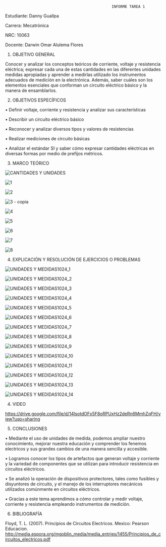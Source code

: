                                                     INFORME TAREA 1
Estudiante: Danny Guallpa

Carrera: Mecatrónica

NRC: 10063

Docente: Darwin Omar Alulema Flores




1.	OBJETIVO GENERAL

Conocer y analizar los conceptos teóricos de corriente, voltaje y resistencia eléctrica; expresar cada una de estas cantidades en las diferentes unidades medidas apropiadas y aprender a medirlas utilizado los instrumentos adecuados de medición en la electrónica. Además, saber cuáles son los elementos esenciales que conforman un circuito eléctrico básico y la manera de ensamblarlos.


2.	OBJETIVOS ESPECÍFICOS


•	Definir voltaje, corriente y resistencia y analizar sus características

•	Describir un circuito eléctrico básico

•	Reconocer y analizar diversos tipos y valores de resistencias

•	Realizar mediciones de circuito básicas

•	Analizar el estándar SI y saber cómo expresar cantidades eléctricas en diversas formas por medio de prefijos métricos.


3.	MARCO TEÓRICO

![CANTIDADES Y UNIDADES](https://user-images.githubusercontent.com/117873786/201012711-3f8ea47b-e326-42cb-b866-3fb050a9ab13.png)


![1](https://user-images.githubusercontent.com/117873786/201013223-c16bbfbf-6e32-4c83-97de-2a18de0abb9e.png)

![2](https://user-images.githubusercontent.com/117873786/201013243-245acd31-1374-4010-8584-7592038cb01c.png)

![3 - copia](https://user-images.githubusercontent.com/117873786/201013369-c49b4c78-8507-49b4-bb52-71f4f247ebf6.png)

![4](https://user-images.githubusercontent.com/117873786/201013394-badfe6fe-49a7-48ad-b717-b9b78c179ef0.png)

![5](https://user-images.githubusercontent.com/117873786/201013423-71cd1fa0-0ca1-44e3-84ab-c57422b8a3c8.png)

![6](https://user-images.githubusercontent.com/117873786/201013455-9188590e-b73b-4456-9cf3-348ec1d96aa6.png)

![7](https://user-images.githubusercontent.com/117873786/201013487-b3e28545-859f-4e9a-bf9d-7b4b8f38ec52.png)

![8](https://user-images.githubusercontent.com/117873786/201013512-ba47afa0-6189-44a4-951e-7d833be2ce7f.png)

4.	EXPLICACIÓN Y RESOLUCIÓN DE EJERCICIOS O PROBLEMAS

![UNIDADES Y MEDIDAS1024_1](https://user-images.githubusercontent.com/117873786/201017486-0753562e-04b7-423d-8701-77ea1e9bf6ef.png)

![UNIDADES Y MEDIDAS1024_2](https://user-images.githubusercontent.com/117873786/201017510-71d3bedb-28ec-46c6-81ad-95420660617a.png)

![UNIDADES Y MEDIDAS1024_3](https://user-images.githubusercontent.com/117873786/201017538-f414124a-99db-415a-8e9e-173822ca2715.png)

![UNIDADES Y MEDIDAS1024_4](https://user-images.githubusercontent.com/117873786/201017555-589d461c-0262-44aa-9eaf-8206ff72af1f.png)

![UNIDADES Y MEDIDAS1024_5](https://user-images.githubusercontent.com/117873786/201017570-74594d2f-47ca-4441-84e5-c63c090a1842.png)

![UNIDADES Y MEDIDAS1024_6](https://user-images.githubusercontent.com/117873786/201017604-7839b918-73c8-4416-8c41-2d0b88cade2a.png)

![UNIDADES Y MEDIDAS1024_7](https://user-images.githubusercontent.com/117873786/201017654-ab112707-8b33-49e1-b5b2-e41bf928de01.png)

![UNIDADES Y MEDIDAS1024_8](https://user-images.githubusercontent.com/117873786/201017664-dc9a3c52-8462-4ed6-a735-ebe10cfd6899.png)

![UNIDADES Y MEDIDAS1024_9](https://user-images.githubusercontent.com/117873786/201017679-00bd0e07-ec38-47e7-831b-a9d0c59a58f9.png)

![UNIDADES Y MEDIDAS1024_10](https://user-images.githubusercontent.com/117873786/201017687-55b355dc-e751-4616-88f9-07970394d1d7.png)

![UNIDADES Y MEDIDAS1024_11](https://user-images.githubusercontent.com/117873786/201017703-b2c6444b-c603-47af-9e82-3f08afce4010.png)

![UNIDADES Y MEDIDAS1024_12](https://user-images.githubusercontent.com/117873786/201017717-9f52f30c-cae7-4979-8043-584bff8f6646.png)

![UNIDADES Y MEDIDAS1024_13](https://user-images.githubusercontent.com/117873786/201017731-06e1033e-3eaf-40c2-88c2-8c98f7e73786.png)

![UNIDADES Y MEDIDAS1024_14](https://user-images.githubusercontent.com/117873786/201017740-e5b26265-50fe-4a99-a2f0-9ecd29ead880.png)

4. VIDEO

https://drive.google.com/file/d/14IsotdOFx5F8oRPUxHz2deRn6MmhZqFH/view?usp=sharing

5. CONCLUSIONES

•	Mediante el uso de unidades de medida, podemos ampliar nuestro conocimiento, mejorar nuestra educación y comprender los fenemos electricos y sus grandes cambios de una manera sencilla y accesible.

•   Logramos conocer los tipos de artefactos que generan voltaje y corriente y la variedad de componentes que se utilizan para introducir resistencia en circuitos eléctricos. 

•	Se analizó la operación de dispositivos protectores, tales como fusibles y disyuntores de circuito, y el manejo de los interruptores mecánicos utilizados comúnmente en circuitos eléctricos.

•   Gracias a este tema aprendimos a cómo controlar y medir voltaje, corriente y resistencia empleando instrumentos de medición.

6. BIBLIOGRAFÍA

Floyd, T. L. (2007). Principios de Circuitos Electricos. Mexico: Pearson Educacion.
http://media.espora.org/mgoblin_media/media_entries/1455/Principios_de_circuitos_electricos.pdf



